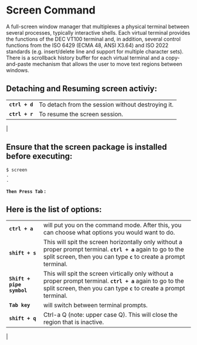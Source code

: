 
# Screen Command

A full-screen window manager that multiplexes a physical terminal between several processes, typically interactive shells. Each virtual terminal provides the functions of the DEC VT100 terminal and, in addition, several control functions from the ISO 6429 (ECMA 48, ANSI X3.64) and ISO 2022 standards (e.g. insert/delete line and support for multiple character sets). There is a scrollback history buffer for each virtual terminal and a copy-and-paste mechanism that allows the user to move text regions between windows.

## Detaching and Resuming screen activiy:
| | |
---| ---|
|**`ctrl + d`**| To detach from the session without destroying it.|
|**`ctrl + r`** | To resume the screen session.
|

## Ensure that the screen package is installed before executing:
```
$ screen
.
.
```

**`Then Press Tab` :**


## Here is the list of options:
| | |
---| ---|
|**`ctrl + a`**| will put you on the command mode. After this, you can choose what options you would want to do.|
|**`shift + s`**| This will spit the screen horizontally only without a proper prompt terminal. **`ctrl + a`** again to go to the split screen, then you can type **`c`** to create a prompt terminal.|
|**`Shift + pipe symbol`**| This will spit the screen virtically only without a proper prompt terminal. **`ctrl + a`** again to go to the split screen, then you can type **`c`** to create a prompt terminal.|
|**`Tab key`**| will switch between terminal prompts.|
|**`shift + q`**| Ctrl-a Q (note: upper case Q). This will close the region that is inactive.
|
